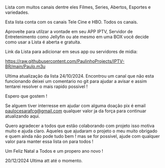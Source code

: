 Lista com muitos canais dentre eles Filmes, Series, Abertos, Esportes e variedades.

Esta lista conta com os canais Tele Cine e HBO. Todos os canais.

Aproveite para utilzar a vontade em seu APP IPTV, Servidor de Entretenimento como Jellyfin ou ate mesmo em uma BOX você decide como usar a Lista é aberta e gratuita. 


Link da Lista para adicionar em seus app ou servidores de midia:

https://raw.githubusercontent.com/PaulinhoProjects/IPTV-BR/main/Paulo.m3u

Ultima atualização da lista 24/10/2024.
Encontrou um canal que não esta funcionando deixei um comentario no git para ajudar a avisar e assim tentarei resolver o mais rapido possivel !

Espero que gostem !

Se alguem tiver interresse em ajudar com alguma doação pix é email paulocesarafcg@gmail.com qualquer valor ja da força para continuar atualizando aqui.  

Quero agradecer a todos que estão colaborando com projeto isso motiva muito e ajuda claro. Aqueles que ajudaram o projeto o meu muito obrigado e quem ainda não pode tudo bem ! mas se for possivel, ajude com qualquer valor para manter essa lista on para todos !

Um Feliz Natal a Todos e um propero ano novo !


20/12/2024 Ultima att até o momento.
